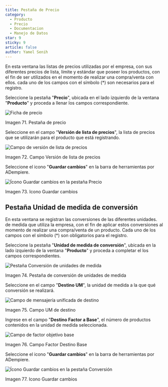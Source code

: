 ```yaml
---
title: Pestaña de Precio
category:
  - Producto
  - Precio
  - Documentacion
  - Manejo de Datos
star: 9
sticky: 9
article: false
author: Yamel Senih
---
```


En esta ventana las listas de precios utilizadas por el
empresa, con sus diferentes precios de lista, límite y estándar que
poseer los productos, con el fin de ser utilizados en el momento de
realizar una compra/venta con ellos. cada uno de los campos
con el símbolo (\*) son necesarios para el registro.

Seleccione la pestaña "**Precio**", ubicada en el lado izquierdo de la
ventana "**Producto**" y proceda a llenar los campos
correspondiente.

![Ficha de precio](/assets/img/docs/material-management/product/product-price-tab.png)

Imagen 71. Pestaña de precio

Seleccione en el campo "**Versión de lista de precios**", la lista
de precios que se utilizarán para el producto que está registrando.

![Campo de versión de lista de precios](/assets/img/docs/material-management/product/product-price-price-list-version.png)

Imagen 72. Campo Versión de lista de precios

Seleccione el icono "**Guardar cambios**" en la barra de herramientas
por ADempiere.

![Ícono Guardar cambios en la pestaña Precio](/assets/img/docs/material-management/product/product-price-save.png)

Imagen 73. Icono Guardar cambios

## Pestaña Unidad de medida de conversión

En esta ventana se registran las conversiones de las diferentes unidades.
de medida que utiliza la empresa, con el fin de aplicar estos
conversiones al momento de realizar una compra/venta de un
producto. Cada uno de los campos con el símbolo (\*) son obligatorios
para el registro.

Seleccione la pestaña "**Unidad de medida de conversión**", ubicada en la
lado izquierdo de la ventana "**Producto**" y proceda a completar el
los campos correspondientes.

![Pestaña Conversión de unidades de medida](/assets/img/docs/material-management/product/unit-of-measure-tab.png)

Imagen 74. Pestaña de conversión de unidades de medida

Seleccione en el campo "**Destino UM**", la unidad de medida a la que
qué conversión se realizará.

![Campo de mensajería unificada de destino](/assets/img/docs/material-management/product/unit-of-measure-target-uom.png)

Imagen 75. Campo UM de destino

Ingrese en el campo "**Destino Factor a Base**", el número de
productos contenidos en la unidad de medida seleccionada.

![Campo de factor objetivo base](/assets/img/docs/material-management/product/unit-o.f-measure-target-to-base.png)

Imagen 76. Campo Factor Destino Base

Seleccione el icono "**Guardar cambios**" en la barra de herramientas
por ADempiere.

![Ícono Guardar cambios en la pestaña Conversión](/assets/img/docs/material-management/product/unit-of-measure-save.png)

Imagen 77. Icono Guardar cambios
